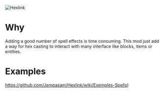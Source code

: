 ![Hexlink](https://github.com/Jempasam/Hexlink/assets/65395998/4ac285da-eebe-4636-ac9a-b703aa9b96a2)
# Why
Adding a good number of spell effects is time consuming. This mod just add a way for hex casting to interact with many interface like blocks, items or entities.

# Examples
https://github.com/Jempasam/Hexlink/wiki/Exemples-Spells)
